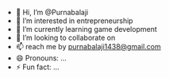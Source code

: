 - 👋 Hi, I’m @Purnabalaji
- 👀 I’m interested in entrepreneurship
- 🌱 I’m currently learning game development
- 💞️ I’m looking to collaborate on 
- 📫 reach me by purnabalaji1438@gmail.com
- 😄 Pronouns: ...
- ⚡ Fun fact: ...

<!---
Purnabalaji/Purnabalaji is a ✨ special ✨ repository because its `README.md` (this file) appears on your GitHub profile.
You can click the Preview link to take a look at your changes.
--->
